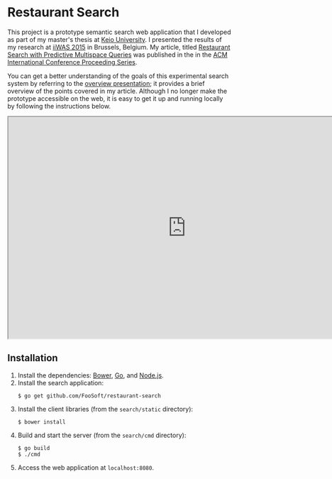 # Restaurant Search #

This project is a prototype semantic search web application that I developed as part of my master's thesis at [Keio
University](http://www.sfc.keio.ac.jp/). I presented the results of my research at [iiWAS
2015](http://www.iiwas.org/conferences/iiwas2015/home) in Brussels, Belgium. My article, titled [Restaurant Search with
Predictive Multispace Queries](https://foosoft.net/projects/restaurant-search/dl/article.pdf) was published in the in the [ACM International Conference Proceeding
Series](https://dl.acm.org/citation.cfm?id=2837185&picked=prox&cfid=817523401&cftoken=92411506).

You can get a better understanding of the goals of this experimental search system by referring to the [overview
presentation](https://foosoft.net/projects/restaurant-search/slides.zip); it provides a brief overview of the points covered in my article. Although I no longer make
the prototype accessible on the web, it is easy to get it up and running locally by following the instructions below.

<iframe width="800" height="500" src="https://www.youtube.com/embed/Ic7Sq-oQ2DI" allowfullscreen></iframe>

## Installation ##

1.  Install the dependencies: [Bower](https://bower.io/), [Go](https://golang.org/), and [Node.js](https://nodejs.org/).
2.  Install the search application:
    ```
    $ go get github.com/FooSoft/restaurant-search
    ```
3.  Install the client libraries (from the `search/static` directory):
    ```
    $ bower install
    ```
4.  Build and start the server (from the `search/cmd` directory):
    ```
    $ go build
    $ ./cmd
    ```
5.  Access the web application at `localhost:8080`.
